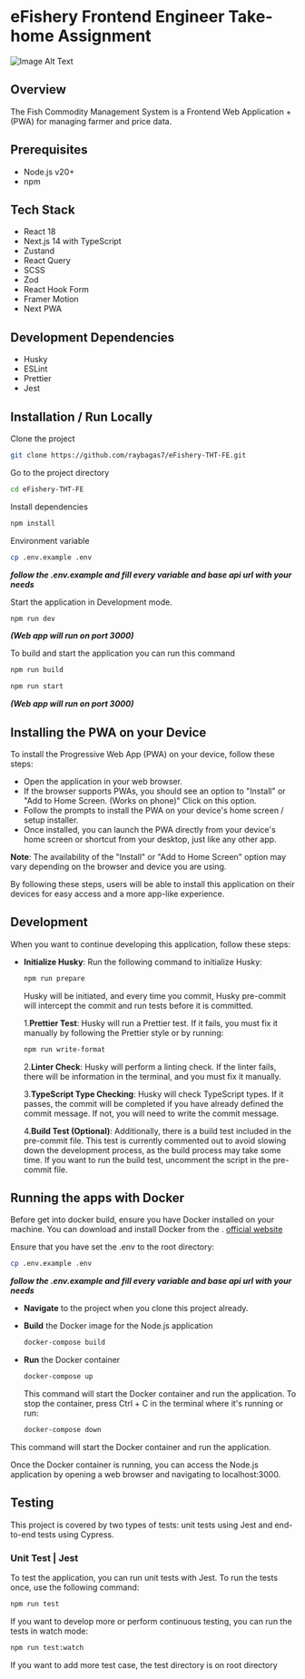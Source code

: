 # eFishery Frontend Engineer Take-home Assignment

![Image Alt Text](https://rec-data.kalibrr.com/www.kalibrr.com/logos/PEZPUK35ZY94BS848PDZDKW6XZBJWKGSWYNQ62C7-633a6997.png)

## Overview

The Fish Commodity Management System is a Frontend Web Application + (PWA) for managing farmer and price data.

## Prerequisites

- Node.js v20+
- npm

## Tech Stack

- React 18
- Next.js 14 with TypeScript
- Zustand
- React Query
- SCSS
- Zod
- React Hook Form
- Framer Motion
- Next PWA

## Development Dependencies

- Husky
- ESLint
- Prettier
- Jest

## Installation / Run Locally

Clone the project

```bash
git clone https://github.com/raybagas7/eFishery-THT-FE.git
```

Go to the project directory

```bash
cd eFishery-THT-FE
```

Install dependencies

```bash
npm install
```

Environment variable

```bash
cp .env.example .env
```

**_follow the .env.example and fill every variable and base api url with your needs_**

Start the application in Development mode.

```bash
npm run dev
```

**_(Web app will run on port 3000)_**

To build and start the application you can run this command

```bash
npm run build
```

```bash
npm run start
```

**_(Web app will run on port 3000)_**

## Installing the PWA on your Device

To install the Progressive Web App (PWA) on your device, follow these steps:

- Open the application in your web browser.
- If the browser supports PWAs, you should see an option to "Install" or "Add to Home Screen. (Works on phone)" Click on this option.
- Follow the prompts to install the PWA on your device's home screen / setup installer.
- Once installed, you can launch the PWA directly from your device's home screen or shortcut from your desktop, just like any other app.

**Note**: The availability of the "Install" or "Add to Home Screen" option may vary depending on the browser and device you are using.

By following these steps, users will be able to install this application on their devices for easy access and a more app-like experience.

## Development

When you want to continue developing this application, follow these steps:

- **Initialize Husky**: Run the following command to initialize Husky:

  ```bash
  npm run prepare
  ```

  Husky will be initiated, and every time you commit, Husky pre-commit will intercept the commit and run tests before it is committed.

  1.**Prettier Test**: Husky will run a Prettier test. If it fails, you must fix it manually by following the Prettier style or by running:

  ```bash
  npm run write-format
  ```

  2.**Linter Check**: Husky will perform a linting check. If the linter fails, there will be information in the terminal, and you must fix it manually.

  3.**TypeScript Type Checking**: Husky will check TypeScript types. If it passes, the commit will be completed if you have already defined the commit message. If not, you will need to write the commit message.

  4.**Build Test (Optional)**: Additionally, there is a build test included in the pre-commit file. This test is currently commented out to avoid slowing down the development process, as the build process may take some time. If you want to run the build test, uncomment the script in the pre-commit file.

## Running the apps with Docker

Before get into docker build, ensure you have Docker installed on your machine. You can download and install Docker from the . [official website](https://www.docker.com)

Ensure that you have set the .env to the root directory:

```bash
cp .env.example .env
```

**_follow the .env.example and fill every variable and base api url with your needs_**

- **Navigate** to the project when you clone this project already.
- **Build** the Docker image for the Node.js application

  ```bash
  docker-compose build
  ```

- **Run** the Docker container

  ```bash
  docker-compose up
  ```

  This command will start the Docker container and run the application. To stop the container, press Ctrl + C in the terminal where it's running or run:

  ```bash
  docker-compose down
  ```

This command will start the Docker container and run the application.

Once the Docker container is running, you can access the Node.js application by opening a web browser and navigating to localhost:3000.

## Testing

This project is covered by two types of tests: unit tests using Jest and end-to-end tests using Cypress.

### Unit Test | Jest

To test the application, you can run unit tests with Jest. To run the tests once, use the following command:

```bash
npm run test
```

If you want to develop more or perform continuous testing, you can run the tests in watch mode:

```bash
npm run test:watch
```

If you want to add more test case, the test directory is on root directory
